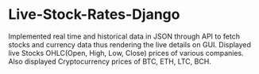 # Live-Stock-Rates-Django
Implemented real time and historical data in JSON through API to fetch stocks and currency data thus rendering the live details on GUI.
Displayed live Stocks OHLC(Open, High, Low, Close) prices of various companies. 
Also displayed Cryptocurrency prices of BTC, ETH, LTC, BCH.
